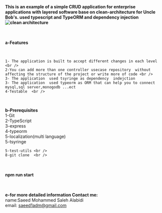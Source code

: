 <b>
This is an example of a simple CRUD application for enterprise applications with layered software base on clean-architecture for Uncle Bob's. used typescript and TypeORM and dependency injection

<img src="https://blog.cleancoder.com/uncle-bob/images/2012-08-13-the-clean-architecture/CleanArchitecture.jpg" alt="clean architecture">
 <br /> <br />
</b>

 <br />
 
<b>a-Features</b>
 
 
<br/>
 
	1- The application is built to accept different changes in each level <br />
	2-You can add more than one controller usecase repository  without affecting the structure of the project or write more of code <br />
	3- The application  used tsyringe as dependency  indejction
	3- The application  used typeorm as ORM that can help you to connect mysql,sql server,monogodb ...ect
	4-Testable  <br />
 
 <br />

<b>b-Prerequisites</b> <br />
	1-Git <br />
	2-TypeScript<br />
    3-express  <br />
    4-typeorm <br />
	5-localization(multi language) <br />
    5-tsyringe <br />
	 
	5-test-utils <br /> 
	8-git clone  <br />
 <br />
 <br />
<b>npm run start</b>  
<br/><br/><br/>
 
<b>e-for more detailed information Contact me:</b> <br />
	name:Saeed Mohammed Saleh Alabidi <br />
	email: saeed1adm@gmail.com <br />
